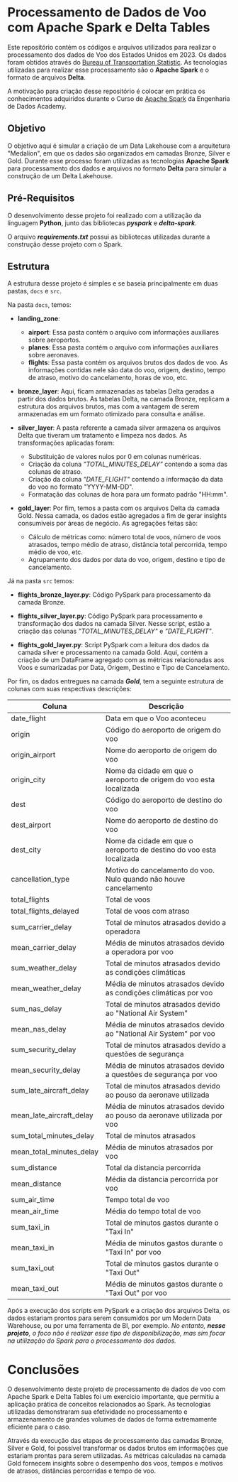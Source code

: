 # Processamento de Dados de Voo com Apache Spark e Delta Tables

Este repositório contém os códigos e arquivos utilizados para realizar o processamento dos dados de Voo dos Estados Unidos em 2023. Os dados foram obtidos através do [Bureau of Transportation Statistic](https://www.transtats.bts.gov/DL_SelectFields.aspx?gnoyr_VQ=FGJ&QO_fu146_anzr=b0-gvzr). As tecnologias utilizadas para realizar esse processamento são o **Apache Spark** e o formato de arquivos **Delta**.

A motivação para criação desse repositório é colocar em prática os conhecimentos adquiridos durante o Curso de [Apache Spark](https://theplumbers.com.br/apache-spark/) da Engenharia de Dados Academy. 

## Objetivo

O objetivo aqui é simular a criação de um Data Lakehouse com a arquitetura "Medalion", em que os dados são organizados em camadas Bronze, Silver e Gold. Durante esse processo foram utilizadas as tecnologias **Apache Spark** para processamento dos dados e arquivos no formato **Delta** para simular a construção de um Delta Lakehouse.


## Pré-Requisitos
O desenvolvimento desse projeto foi realizado com a utilização da linguagem **Python**, junto das bibliotecas ***pyspark*** e ***delta-spark***. 

O arquivo ***requirements.txt*** possui as bibliotecas utilizadas durante a construção desse projeto com o Spark. 

## Estrutura 
A estrutura desse projeto é simples e se baseia principalmente em duas pastas, ```docs``` e ```src```. 

Na pasta ````docs````, temos:

- **landing_zone**: 
    - **airport**: Essa pasta contém o arquivo com informações auxiliares sobre aeroportos. 
    - **planes**:  Essa pasta contém o arquivo com informações auxiliares sobre aeronaves. 
    - **flights**: Essa pasta contém os arquivos brutos dos dados de voo. As informações contidas nele são data do voo, origem, destino, tempo de atraso, motivo do cancelamento, horas de voo, etc. 

- **bronze_layer**: Aqui, ficam armazenadas as tabelas Delta geradas a partir dos dados brutos. As tabelas Delta, na camada Bronze, replicam a estrutura dos arquivos brutos, mas com a vantagem de serem armazenadas em um formato otimizado para consulta e análise.

- **silver_layer**: A pasta referente a camada silver armazena os arquivos Delta que tiveram um tratamento e limpeza nos dados. As transformações aplicadas foram:
    - Substituição de valores nulos por 0 em colunas numéricas.
    - Criação da coluna *"TOTAL_MINUTES_DELAY"* contendo a soma das colunas de atraso. 
    - Criação da coluna *"DATE_FLIGHT"* contendo a informação da data do voo no formato "YYYY-MM-DD".
    - Formatação das colunas de hora para um formato padrão "HH:mm".

- **gold_layer**: Por fim, temos a pasta com os arquivos Delta da camada Gold. Nessa camada, os dados estão agregados a fim de gerar insights consumiveis por áreas de negócio. As agregações feitas são:
    - Cálculo de métricas como: número total de voos, número de voos atrasados, tempo médio de atraso, distância total percorrida, tempo médio de voo, etc.
    - Agrupamento dos dados por data do voo, origem, destino e tipo de cancelamento.


Já na pasta ```src``` temos:

- **flights_bronze_layer.py**: Código PySpark para processamento da camada Bronze.

- **flights_silver_layer.py**: Código PySpark para processamento e transformação dos dados na camada Silver. Nesse script, estão a criação das colunas *"TOTAL_MINUTES_DELAY"* e *"DATE_FLIGHT"*.

- **flights_gold_layer.py**: Script PySpark com a leitura dos dados da camada silver e processamento na camada Gold. Aqui, contém a criação de um DataFrame agregado com as métricas relacionadas aos Voos e sumarizadas por Data, Origem, Destino e Tipo de Cancelamento.

Por fim, os dados entregues na camada ***Gold***, tem a seguinte estrutura de colunas com suas respectivas descrições:

| **Coluna**               | **Descrição**                                                                |
|--------------------------|------------------------------------------------------------------------------|
| date_flight              | Data em que o Voo aconteceu                                                  |
| origin                   | Código do aeroporto de origem do voo                                         |
| origin_airport           | Nome do aeroporto de origem do voo                                           |
| origin_city              | Nome da cidade em que o aeroporto de origem do voo esta localizada           |
| dest                     | Código do aeroporto de destino do voo                                        |
| dest_airport             | Nome do aeroporto de destino do voo                                          |
| dest_city                | Nome da cidade em que o aeroporto de destino do voo esta localizada          |
| cancellation_type        | Motivo do cancelamento do voo. Nulo quando não houve cancelamento            |
| total_flights            | Total de voos                                                                |
| total_flights_delayed    | Total de voos com atraso                                                     |
| sum_carrier_delay        | Total de minutos atrasados devido a operadora                                |
| mean_carrier_delay       | Média de minutos atrasados devido a operadora por voo                        |
| sum_weather_delay        | Total de minutos atrasados devido as condições climáticas                    |
| mean_weather_delay       | Média de minutos atrasados devido as condições climáticas por voo            |
| sum_nas_delay            | Total de minutos atrasados devido ao "National Air System"                   |
| mean_nas_delay           | Média de minutos atrasados devido ao "National Air System" por   voo         |
| sum_security_delay       | Total de minutos atrasados devido a questões de segurança                    |
| mean_security_delay      | Média de minutos atrasados devido a questões de segurança por voo            |
| sum_late_aircraft_delay  | Total de minutos atrasados devido ao pouso da aeronave utilizada             |
| mean_late_aircraft_delay | Média de minutos atrasados  devido   ao pouso da aeronave utilizada por voo  |
| sum_total_minutes_delay  | Total de minutos atrasados                                                   |
| mean_total_minutes_delay | Média de minutos atrasados por voo                                           |
| sum_distance             | Total da distancia percorrida                                                |
| mean_distance            | Média da distancia percorrida por voo                                        |
| sum_air_time             | Tempo total de voo                                                           |
| mean_air_time            | Média do tempo total de voo                                                  |
| sum_taxi_in              | Total de minutos gastos durante o "Taxi In"                                  |
| mean_taxi_in             | Média de minutos gastos durante o "Taxi In" por voo                          |
| sum_taxi_out             | Total de minutos gastos durante o "Taxi Out"                                 |
| mean_taxi_out            | Média de minutos gastos durante o "Taxi Out" por voo                         |



Após a execução dos scripts em PySpark e a criação dos arquivos Delta, os dados estariam prontos para serem consumidos por um Modern Data Warehouse, ou por uma ferramenta de BI, por exemplo. *No entanto, **nesse projeto**, o foco não é realizar esse tipo de disponibilização, mas sim focar na utilização do Spark para o processamento dos dados.*

# Conclusões

O desenvolvimento deste projeto de processamento de dados de voo com Apache Spark e Delta Tables foi um exercício importante, que permitiu a aplicação prática de conceitos relacionados ao Spark. As tecnologias utilizadas demonstraram sua efetividade no processamento e armazenamento de grandes volumes de dados de forma extremamente eficiente para o caso.

Através da execução das etapas de processamento das camadas Bronze, Silver e Gold, foi possível transformar os dados brutos em informações que estariam prontas para serem utilizadas. As métricas calculadas na camada Gold fornecem insights sobre o desempenho dos voos, tempos e motivos de atrasos, distâncias percorridas e tempo de voo.
